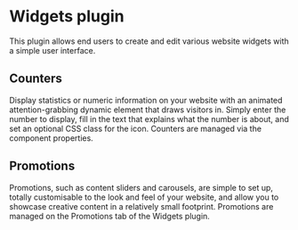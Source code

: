 # Widgets plugin

This plugin allows end users to create and edit various website widgets with a simple user interface.

## Counters

Display statistics or numeric information on your website with an animated attention-grabbing dynamic element that 
draws visitors in. Simply enter the number to display, fill in the text that explains what the number is about, 
and set an optional CSS class for the icon. Counters are managed via the component properties.

## Promotions

Promotions, such as content sliders and carousels, are simple to set up, totally customisable to the look and feel of 
your website, and allow you to showcase creative content in a relatively small footprint. Promotions are managed on the
Promotions tab of the Widgets plugin.
